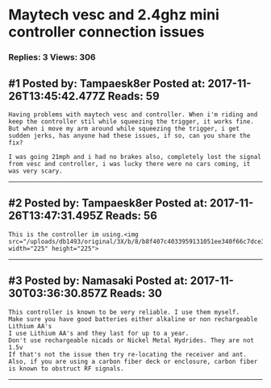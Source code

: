 # Maytech vesc and 2.4ghz mini controller connection issues

### Replies: 3 Views: 306

## \#1 Posted by: Tampaesk8er Posted at: 2017-11-26T13:45:42.477Z Reads: 59

```
Having problems with maytech vesc and controller. When i'm riding and keep the controller stil while squeezing the trigger, it works fine. But when i move my arm around while squeezing the trigger, i get sudden jerks, has anyone had these issues, if so, can you share the fix?

I was going 21mph and i had no brakes also, completely lost the signal from vesc and controller, i was lucky there were no cars coming, it was very scary.
```

---
## \#2 Posted by: Tampaesk8er Posted at: 2017-11-26T13:47:31.495Z Reads: 56

```
This is the controller im using.<img src="/uploads/db1493/original/3X/b/8/b8f407c4033959131051ee340f66c7dce356f1ad.JPG" width="225" height="225">
```

---
## \#3 Posted by: Namasaki Posted at: 2017-11-30T03:36:30.857Z Reads: 30

```
This controller is known to be very reliable. I use them myself.
Make sure you have good batteries either alkaline or non rechargeable Lithium AA's
I use Lithium AA's and they last for up to a year.
Don't use rechargeable nicads or Nickel Metal Hydrides. They are not 1.5v
If that's not the issue then try re-locating the receiver and ant. 
Also, if you are using a carbon fiber deck or enclosure, carbon fiber is known to obstruct RF signals.
```

---
